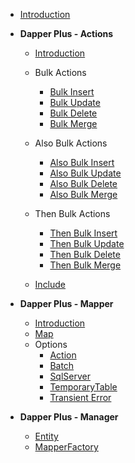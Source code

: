 - [Introduction][dapper_introduction]

- **Dapper Plus -  Actions**
   - [Introduction][dapper_actions_introduction]

   - Bulk Actions
      - [Bulk Insert][dapper_bulk_insert]
      - [Bulk Update][dapper_bulk_update]
      - [Bulk Delete][dapper_bulk_delete]
      - [Bulk Merge][dapper_bulk_merge]
   - Also Bulk Actions
      - [Also Bulk Insert][dapper_also_bulk_insert]
      - [Also Bulk Update][dapper_also_bulk_update]
      - [Also Bulk Delete][dapper_also_bulk_delete]
      - [Also Bulk Merge][dapper_also_bulk_merge]
   - Then Bulk Actions
      - [Then Bulk Insert][dapper_then_bulk_insert]
      - [Then Bulk Update][dapper_then_bulk_update]
      - [Then Bulk Delete][dapper_then_bulk_delete]
      - [Then Bulk Merge][dapper_then_bulk_merge]
   - [Include][dapper_include]

- **Dapper Plus - Mapper**
   - [Introduction][dapper_mapper_introduction]
   - [Map][dapper_mapper_map]
   - Options
      - [Action][dapper_mapper_action]
	  - [Batch][dapper_mapper_batch]
      - [SqlServer][dapper_mapper_sqlserver]
      - [TemporaryTable][dapper_mapper_temporarytable]
      - [Transient Error][dapper_mapper_transient_error]

- **Dapper Plus - Manager**
   - [Entity][dapper_manager_entity]
   - [MapperFactory][dapper_manager_mapperfactory]


   
[dapper_introduction]:https://github.com/zzzprojects/Dapper-Plus/wiki/dapper-introduction

[dapper_actions_introduction]:https://github.com/zzzprojects/Dapper-Plus/wiki/dapper-actions-introduction

[dapper_bulk_insert]:https://github.com/zzzprojects/Dapper-Plus/wiki/dapper-bulk-insert
[dapper_bulk_update]:https://github.com/zzzprojects/Dapper-Plus/wiki/dapper-bulk-update
[dapper_bulk_delete]:https://github.com/zzzprojects/Dapper-Plus/wiki/dapper-bulk-delete
[dapper_bulk_merge]:https://github.com/zzzprojects/Dapper-Plus/wiki/dapper-bulk-merge

[dapper_also_bulk_insert]:https://github.com/zzzprojects/Dapper-Plus/wiki/dapper-also-bulk-insert
[dapper_also_bulk_update]:https://github.com/zzzprojects/Dapper-Plus/wiki/dapper-also-bulk-update
[dapper_also_bulk_delete]:https://github.com/zzzprojects/Dapper-Plus/wiki/dapper-also-bulk-delete
[dapper_also_bulk_merge]:https://github.com/zzzprojects/Dapper-Plus/wiki/dapper-also-bulk-merge

[dapper_then_bulk_insert]:https://github.com/zzzprojects/Dapper-Plus/wiki/dapper-then-bulk-insert
[dapper_then_bulk_update]:https://github.com/zzzprojects/Dapper-Plus/wiki/dapper-then-bulk-update
[dapper_then_bulk_delete]:https://github.com/zzzprojects/Dapper-Plus/wiki/dapper-then-bulk-delete
[dapper_then_bulk_merge]:https://github.com/zzzprojects/Dapper-Plus/wiki/dapper-then-bulk-merge

[dapper_include]:https://github.com/zzzprojects/Dapper-Plus/wiki/dapper-include

[dapper_mapper_introduction]:https://github.com/zzzprojects/Dapper-Plus/wiki/dapper-mapper-introduction
[dapper_mapper_map]:https://github.com/zzzprojects/Dapper-Plus/wiki/dapper-mapper-map

[dapper_mapper_action]:https://github.com/zzzprojects/Dapper-Plus/wiki/dapper-mapper-action
[dapper_mapper_batch]:https://github.com/zzzprojects/Dapper-Plus/wiki/dapper-mapper-batch
[dapper_mapper_sqlserver]:https://github.com/zzzprojects/Dapper-Plus/wiki/dapper-mapper-sqlserver
[dapper_mapper_temporarytable]:https://github.com/zzzprojects/Dapper-Plus/wiki/dapper-mapper-temporarytable
[dapper_mapper_transient_error]:https://github.com/zzzprojects/Dapper-Plus/wiki/dapper-mapper-transient-error

[dapper_manager_entity]:https://github.com/zzzprojects/Dapper-Plus/wiki/dapper-manager-entity
[dapper_manager_mapperfactory]:https://github.com/zzzprojects/Dapper-Plus/wiki/dapper-manager-default-config



